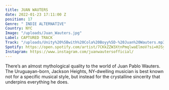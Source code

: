 ```yaml
---
title: JUAN WAUTERS
date: 2022-01-23 17:11:00 Z
position: 17
Genre: " INDIE ALTERNATIVE"
Country: NYC
Image: "/uploads/Juan_Wauters.jpg"
Label: CAPTURED TRACK
Track: "/uploads/Unity%20%5Bwith%20Cola%20Boyy%5D-%20Juan%20Wauters.mp3"
Spotify: https://open.spotify.com/artist/7CKkZZW3XtnPmqlwaElmoV?si=HJSy2U1iSEyinrub3HjNLw
Instagram: https://www.instagram.com/juanwautersofficial/
---
```


There’s an almost mythological quality to the world of Juan Pablo Wauters. The Uruguayan-born, Jackson Heights, NY-dwelling musician is best known not for a specific musical style, but instead for the crystalline sincerity that underpins everything he does.